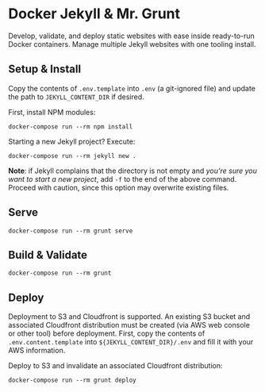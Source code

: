# Docker Jekyll & Mr. Grunt

Develop, validate, and deploy static websites with ease inside ready-to-run
Docker containers.  Manage multiple Jekyll websites with one tooling install.


## Setup & Install

Copy the contents of `.env.template` into `.env` (a git-ignored file) and update
the path to `JEKYLL_CONTENT_DIR` if desired.

First, install NPM modules:

    docker-compose run --rm npm install

Starting a new Jekyll project?  Execute:

    docker-compose run --rm jekyll new .

**Note**:  if Jekyll complains that the directory is not empty and _you're sure
you want to start a new project_, add `-f` to the end of the above command.
Proceed with caution, since this option may overwrite existing files.


## Serve

    docker-compose run --rm grunt serve


## Build & Validate

    docker-compose run --rm grunt


## Deploy

Deployment to S3 and Cloudfront is supported.  An existing S3 bucket and
associated Cloudfront distribution must be created (via AWS web console
or other tool) before deployment.  First, copy the contents of
`.env.content.template` into `${JEKYLL_CONTENT_DIR}/.env` and fill it with your
AWS information.

Deploy to S3 and invalidate an associated Cloudfront distribution:

    docker-compose run --rm grunt deploy
